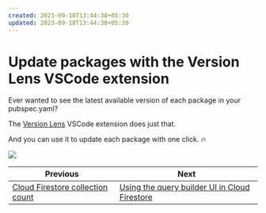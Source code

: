 ```yaml
---
created: 2023-09-18T13:44:30+05:30
updated: 2023-09-18T13:44:30+05:30
---
```

# Update packages with the Version Lens VSCode extension

Ever wanted to see the latest available version of each package in your pubspec.yaml?

The [Version Lens](https://marketplace.visualstudio.com/items?itemName=pflannery.vscode-versionlens) VSCode extension does just that.

And you can use it to update each package with one click. 🔥

![](083.gif)
 

| Previous | Next |
| -------- | ---- |
| [Cloud Firestore collection count](../0082-cloud-firestore-collection-count/index.md) | [Using the query builder UI in Cloud Firestore](../0084-firestore-query-builder/index.md) |